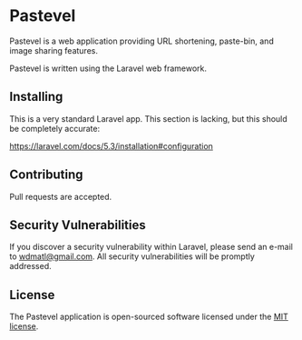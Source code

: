 # Pastevel

Pastevel is a web application providing URL shortening, paste-bin, and image sharing features.

Pastevel is written using the Laravel web framework.

## Installing

This is a very standard Laravel app. This section is lacking, but this should be completely accurate:

https://laravel.com/docs/5.3/installation#configuration

## Contributing

Pull requests are accepted.

## Security Vulnerabilities

If you discover a security vulnerability within Laravel, please send an e-mail to wdmatl@gmail.com. All security vulnerabilities will be promptly addressed.

## License

The Pastevel application is open-sourced software licensed under the [MIT license](http://opensource.org/licenses/MIT).
